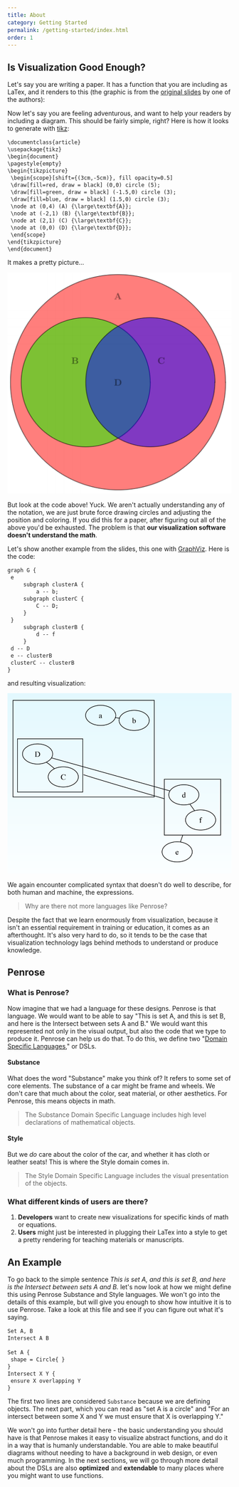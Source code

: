 ```yaml
---
title: About
category: Getting Started
permalink: /getting-started/index.html
order: 1
---
```


## Is Visualization Good Enough?

Let's say you are writing a paper. It has a function that you are including as LaTex,
and it renders to this (the graphic is from the 
<a href="http://penrose.ink/Penrose_DSLDI_slides.pdf" target="_blank">original slides</a> 
by one of the authors):


Now let's say you are feeling adventurous, and want to help your readers by including
a diagram. This should be fairly simple, right? Here is how it looks to generate
with <a href="http://www.texample.net/tikz/" target="_blank">tikz</a>:

```
\documentclass{article}
\usepackage{tikz}
\begin{document}
\pagestyle{empty}
\begin{tikzpicture}
 \begin{scope}[shift={(3cm,-5cm)}, fill opacity=0.5]
 \draw[fill=red, draw = black] (0,0) circle (5);
 \draw[fill=green, draw = black] (-1.5,0) circle (3);
 \draw[fill=blue, draw = black] (1.5,0) circle (3);
 \node at (0,4) (A) {\large\textbf{A}};
 \node at (-2,1) (B) {\large\textbf{B}};
 \node at (2,1) (C) {\large\textbf{C}};
 \node at (0,0) (D) {\large\textbf{D}};
 \end{scope}
\end{tikzpicture}
\end{document}
```

It makes a pretty picture...

![img/about-tikz.png](img/about-tikz.png)

But look at the code above! Yuck. We aren't actually understanding any of the notation,
we are just brute force drawing circles and adjusting the position and coloring.
If you did this for a paper, after figuring out all of the above you'd be
exhausted. The problem is that <b>our visualization software doesn't understand the math</b>.

Let's show another example from the slides, this one with <a href="http://www.graphviz.org/" target="_blank">GraphViz</a>.
Here is the code:

```
graph G {
 e
     subgraph clusterA {
         a -- b;
     subgraph clusterC {
         C -- D;
     }
 }
     subgraph clusterB {
         d -- f
     }
 d -- D
 e -- clusterB
 clusterC -- clusterB
}
```

and resulting visualization:

![img/about-graphviz.png](img/about-graphviz.png)

We again encounter complicated syntax that doesn't do well to describe, for both
human and machine, the expressions. 

> Why are there not more languages like Penrose?

Despite the fact that we learn enormously from visualization, because it isn't an
essential requirement in training or education, it comes as an afterthought. It's
also very hard to do, so it tends to be the case that visualization technology
lags behind methods to understand or produce knowledge.

## Penrose

### What is Penrose?

Now imagine that we had a language for these designs. Penrose is that language.
We would want to be able to say "This is set A, and this is set B, and here is the Intersect between sets A and B."
We would want this represented not only in the visual output, but also the 
code that we type to produce it. Penrose can help us do that. To do this, we define
two "[Domain Specific Languages](https://en.wikipedia.org/wiki/Domain-specific_language)," or DSLs.

#### Substance

What does the word "Substance" make you think of? It refers to some set of core
elements. The substance of a car might be frame and wheels. We don't care that much about
the color, seat material, or other aesthetics. For Penrose, this
means objects in math.

> The Substance Domain Specific Language includes high level declarations of mathematical objects.

#### Style

But we *do* care about the color of the car, and whether it has cloth or leather seats! This is
where the Style domain comes in.

> The Style Domain Specific Language includes the visual presentation of the objects.


### What different kinds of users are there?

 1. **Developers** want to create new visualizations for specific kinds of math or equations.
 2. **Users** might just be interested in plugging their LaTex into a style to get a pretty rendering for teaching materials or manuscripts.


## An Example

To go back to the simple sentence _This is set A, and this is set B, and here is the Intersect between sets A and B._
let's now look at how we might define this using Penrose Substance and Style languages. We won't
go into the details of this example, but will give you enough to show how intuitive it is to
use Penrose.  Take a look at this file and see if you can figure out what it's saying.

```
Set A, B
Intersect A B

Set A {
 shape = Circle{ }
}
Intersect X Y {
 ensure X overlapping Y
}
```

The first two lines are considered `Substance` because we are defining objects.
The next part, which you can read as "set A is a circle" and "For an intersect between
some X and Y we must ensure that X is overlapping Y."

We won't go into further detail here - the basic understanding you should have
is that Penrose makes it easy to visualize abstract functions, and do it in a
way that is humanly understandable. You are able to make beautiful diagrams without needing
to have a background in web design, or even much programming. In the next sections, we 
will go through more detail about the DSLs are also **optimized** and **extendable**
to many places where you might want to use functions.
